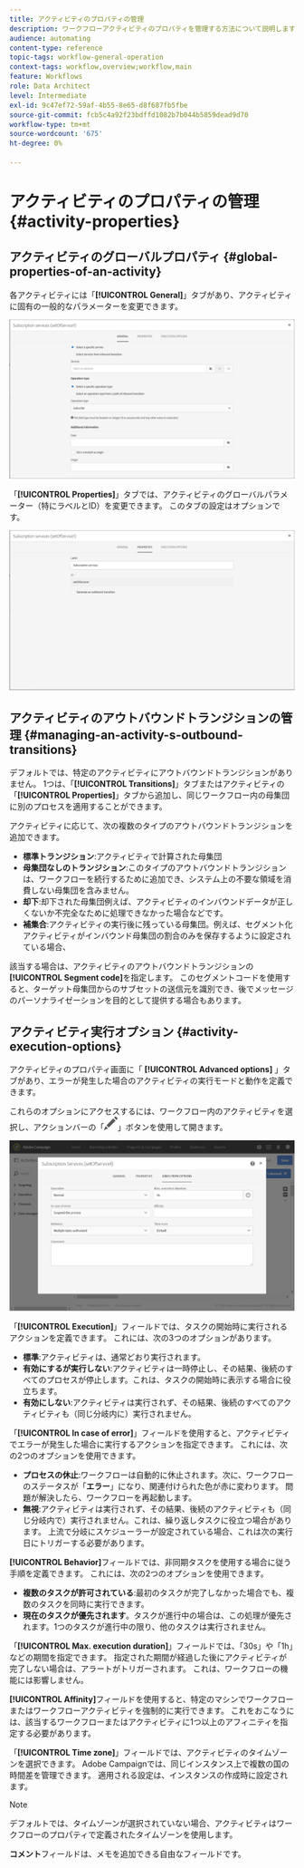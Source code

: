 ```yaml
---
title: アクティビティのプロパティの管理
description: ワークフローアクティビティのプロパティを管理する方法について説明します。
audience: automating
content-type: reference
topic-tags: workflow-general-operation
context-tags: workflow,overview;workflow,main
feature: Workflows
role: Data Architect
level: Intermediate
exl-id: 9c47ef72-59af-4b55-8e65-d8f687fb5fbe
source-git-commit: fcb5c4a92f23bdffd1082b7b044b5859dead9d70
workflow-type: tm+mt
source-wordcount: '675'
ht-degree: 0%

---
```


# アクティビティのプロパティの管理 {#activity-properties}

## アクティビティのグローバルプロパティ {#global-properties-of-an-activity}

各アクティビティには「**[!UICONTROL General]**」タブがあり、アクティビティに固有の一般的なパラメーターを変更できます。

![](assets/activity-properties.png)

「**[!UICONTROL Properties]**」タブでは、アクティビティのグローバルパラメーター（特にラベルとID）を変更できます。 このタブの設定はオプションです。

![](assets/activity-properties2.png)

## アクティビティのアウトバウンドトランジションの管理 {#managing-an-activity-s-outbound-transitions}

デフォルトでは、特定のアクティビティにアウトバウンドトランジションがありません。 1つは、「**[!UICONTROL Transitions]**」タブまたはアクティビティの「**[!UICONTROL Properties]**」タブから追加し、同じワークフロー内の母集団に別のプロセスを適用することができます。

アクティビティに応じて、次の複数のタイプのアウトバウンドトランジションを追加できます。

* **標準トランジション**:アクティビティで計算された母集団
* **母集団なしのトランジション**:このタイプのアウトバウンドトランジションは、ワークフローを続行するために追加でき、システム上の不要な領域を消費しない母集団を含みません。
* **却下**:却下された母集団例えば、アクティビティのインバウンドデータが正しくないか不完全なために処理できなかった場合などです。
* **補集合**:アクティビティの実行後に残っている母集団。例えば、セグメント化アクティビティがインバウンド母集団の割合のみを保存するように設定されている場合、

該当する場合は、アクティビティのアウトバウンドトランジションの&#x200B;**[!UICONTROL Segment code]**&#x200B;を指定します。 このセグメントコードを使用すると、ターゲット母集団からのサブセットの送信元を識別でき、後でメッセージのパーソナライゼーションを目的として提供する場合もあります。

## アクティビティ実行オプション {#activity-execution-options}

アクティビティのプロパティ画面に「 **[!UICONTROL Advanced options]** 」タブがあり、エラーが発生した場合のアクティビティの実行モードと動作を定義できます。

これらのオプションにアクセスするには、ワークフロー内のアクティビティを選択し、アクションバーの「![](assets/edit_darkgrey-24px.png)」ボタンを使用して開きます。

![](assets/wkf_advanced_parameters.png)

「**[!UICONTROL Execution]**」フィールドでは、タスクの開始時に実行されるアクションを定義できます。 これには、次の3つのオプションがあります。

* **標準**:アクティビティは、通常どおり実行されます。
* **有効にするが実行しない**:アクティビティは一時停止し、その結果、後続のすべてのプロセスが停止します。これは、タスクの開始時に表示する場合に役立ちます。
* **有効にしない**:アクティビティは実行されず、その結果、後続のすべてのアクティビティも（同じ分岐内に）実行されません。

「**[!UICONTROL In case of error]**」フィールドを使用すると、アクティビティでエラーが発生した場合に実行するアクションを指定できます。 これには、次の2つのオプションを使用できます。

* **プロセスの休止**:ワークフローは自動的に休止されます。次に、ワークフローのステータスが「**エラー**」になり、関連付けられた色が赤に変わります。 問題が解決したら、ワークフローを再起動します。
* **無視**:アクティビティは実行されず、その結果、後続のアクティビティも（同じ分岐内で）実行されません。これは、繰り返しタスクに役立つ場合があります。 上流で分岐にスケジューラーが設定されている場合、これは次の実行日にトリガーする必要があります。

**[!UICONTROL Behavior]**&#x200B;フィールドでは、非同期タスクを使用する場合に従う手順を定義できます。 これには、次の2つのオプションを使用できます。

* **複数のタスクが許可されている**:最初のタスクが完了しなかった場合でも、複数のタスクを同時に実行できます。
* **現在のタスクが優先されます**。タスクが進行中の場合は、この処理が優先されます。1つのタスクが進行中の限り、他のタスクは実行されません。

「**[!UICONTROL Max. execution duration]**」フィールドでは、「30s」や「1h」などの期間を指定できます。 指定された期間が経過した後にアクティビティが完了しない場合は、アラートがトリガーされます。 これは、ワークフローの機能には影響しません。

**[!UICONTROL Affinity]**&#x200B;フィールドを使用すると、特定のマシンでワークフローまたはワークフローアクティビティを強制的に実行できます。 これをおこなうには、該当するワークフローまたはアクティビティに1つ以上のアフィニティを指定する必要があります。

「**[!UICONTROL Time zone]**」フィールドでは、アクティビティのタイムゾーンを選択できます。 Adobe Campaignでは、同じインスタンス上で複数の国の時間差を管理できます。 適用される設定は、インスタンスの作成時に設定されます。

>[!NOTE]
>
>デフォルトでは、タイムゾーンが選択されていない場合、アクティビティはワークフローのプロパティで定義されたタイムゾーンを使用します。

**コメント**&#x200B;フィールドは、メモを追加できる自由なフィールドです。
